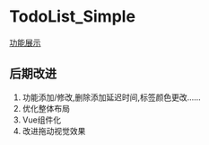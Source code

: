 # TodoList_Simple

[功能展示](https://todo-list-simple-taupe.vercel.app/)

## 后期改进

1. 功能添加/修改,删除添加延迟时间,标签颜色更改......
2. 优化整体布局
3. Vue组件化
4. 改进拖动视觉效果

